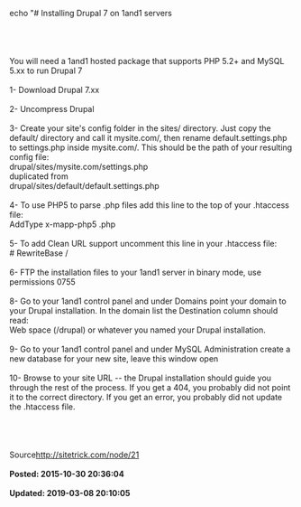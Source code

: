echo "# Installing Drupal 7 on 1and1 servers<br /><br /><br /><br /><br />You will need a 1and1 hosted package that supports PHP 5.2+ and MySQL 5.xx to run Drupal 7<br /><br />1- Download Drupal 7.xx<br /><br />2- Uncompress Drupal<br /><br />3- Create your site's config folder in the sites/ directory. Just copy the default/ directory and call it mysite.com/, then rename default.settings.php to settings.php inside mysite.com/. This should be the path of your resulting config file:<br />drupal/sites/mysite.com/settings.php<br />duplicated from<br />drupal/sites/default/default.settings.php<br /><br />4- To use PHP5 to parse .php files add this line to the top of your .htaccess file:<br />AddType x-mapp-php5 .php<br /><br />5- To add Clean URL support uncomment this line in your .htaccess file:<br /># RewriteBase /<br /><br />6- FTP the installation files to your 1and1 server in binary mode, use permissions 0755<br /><br />8- Go to your 1and1 control panel and under Domains point your domain to your Drupal installation. In the domain list the Destination column should read:<br />Web space (/drupal) or whatever you named your Drupal installation.<br /><br />9- Go to your 1and1 control panel and under MySQL Administration create a new database for your new site, leave this window open<br /><br />10- Browse to your site URL -- the Drupal installation should guide you through the rest of the process. If you get a 404, you probably did not point it to the correct directory. If you get an error, you probably did not update the .htaccess file.<br /><br /><br /><br /><br />Source<a href="http://sitetrick.com/node/21" style="background-color: transparent;">http://sitetrick.com/node/21</a><br /><br />**Posted: 2015-10-30 20:36:04**<br /><br />**Updated: 2019-03-08 20:10:05**<br /><br />
